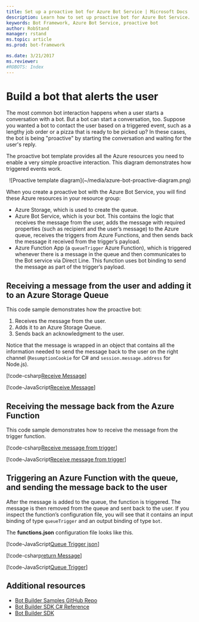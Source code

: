 ```yaml
---
title: Set up a proactive bot for Azure Bot Service | Microsoft Docs
description: Learn how to set up proactive bot for Azure Bot Service.
keywords: Bot Framework, Azure Bot Service, proactive bot
author: RobStand
manager: rstand
ms.topic: article
ms.prod: bot-framework

ms.date: 3/21/2017
ms.reviewer:
#ROBOTS: Index
---
```


# Build a bot that alerts the user

The most common bot interaction happens when a user starts a conversation with a bot. But a bot can start a conversation, too. Suppose you wanted a bot to contact the user based on a triggered event, such as a lengthy job order or a pizza that is ready to be picked up? In these cases, the bot is being "proactive" by starting the conversation and waiting for the user's reply.

The proactive bot template provides all the Azure resources you need to enable a very simple proactive interaction. This diagram demonstrates how triggered events work.

<p align="center">
![Proactive template diagram](~/media/azure-bot-proactive-diagram.png)</p>


When you create a proactive bot with the Azure Bot Service, you will find these Azure resources in your resource group:
- Azure Storage, which is used to create the queue.
- Azure Bot Service, which is your bot. This contains the logic that receives the message from the user, adds the message with required properties (such as recipient and the user’s message) to the Azure queue, receives the triggers from Azure Functions, and then sends back the message it received from the trigger’s payload.
- Azure Function App (a `queueTrigger` Azure Function), which is triggered whenever there is a message in the queue and then communicates to the Bot service via Direct Line. This function uses bot binding to send the message as part of the trigger’s payload. 


## Receiving a message from the user and adding it to an Azure Storage Queue

This code sample demonstrates how the proactive bot:
1. Receives the message from the user.
2. Adds it to an Azure Storage Queue.
3. Sends back an acknowledgment to the user. 

Notice that the message is wrapped in an object that contains all the information needed to send the message back to the user on the right channel (`ResumptionCookie` for C# and `session.message.address` for Node.js).

[!code-csharp[Receive Message](~/includes/code/azure-proactive-bot.cs#receiveMessage)] 

[!code-JavaScript[Receive Message](~/includes/code/azure-proactive-bot.js#receiveMessage)] 

## Receiving the message back from the Azure Function

This code sample demonstrates how to receive the message from the trigger function.

[!code-csharp[Receive message from trigger](~/includes/code/azure-proactive-bot.cs#receiveTrigger)] 


[!code-JavaScript[Receive message from trigger](~/includes/code/azure-proactive-bot.js#receiveTrigger)] 

## Triggering an Azure Function with the queue, and sending the message back to the user

After the message is added to the queue, the function is triggered. The message is then removed from the queue and sent back to the user. If you inspect the function’s configuration file, you will see that it contains an input binding of type `queueTrigger` and an output binding of type `bot`.

The **functions.json** configuration file looks like this.

[!code-JavaScript[Queue Trigger json](~/includes/code/azure-proactive-bot.js#queueTriggerJson)] 

[!code-csharp[return Message](~/includes/code/azure-proactive-bot.cs#returnMessage)] 

[!code-JavaScript[Queue Trigger](~/includes/code/azure-proactive-bot.js#queueTrigger)] 

## Additional resources

- <a href="https://github.com/Microsoft/BotBuilder-Samples" target="_blank">Bot Builder Samples GitHub Repo </a>
- <a href="https://docs.botframework.com/en-us/csharp/builder/sdkreference/" target="_blank">Bot Builder SDK C# Reference</a>
- <a href="https://github.com/Microsoft/BotBuilder-Samples" target="_blank">Bot Builder SDK</a>
